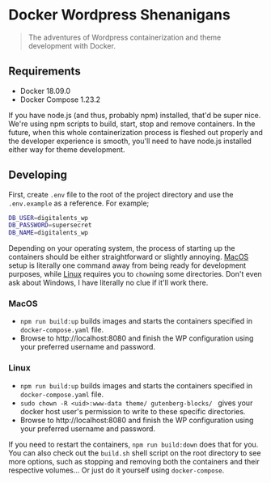# Docker Wordpress Shenanigans

> The adventures of Wordpress containerization and theme development with Docker.

## Requirements

- Docker 18.09.0
- Docker Compose 1.23.2

If you have node.js (and thus, probably npm) installed, that'd be super nice. We're using npm scripts to build, start, stop and remove containers. In the future, when this whole containerization process is fleshed out properly and the developer experience is smooth, you'll need to have node.js installed either way for theme development. 

## Developing

First, create `.env` file to the root of the project directory and use the `.env.example` as a reference. For example;

```sh
DB_USER=digitalents_wp
DB_PASSWORD=supersecret
DB_NAME=digitalents_wp
```

Depending on your operating system, the process of starting up the containers should be either straightforward or slightly annoying. [MacOS](#MacOS) setup is literally one command away from being ready for development purposes, while [Linux](#Linux) requires you to `chown`ing some directories. Don't even ask about Windows, I have literally no clue if it'll work there.

### MacOS

- `npm run build:up` builds images and starts the containers specified in `docker-compose.yaml` file.
- Browse to http://localhost:8080 and finish the WP configuration using your preferred username and password.

### Linux

- `npm run build:up` builds images and starts the containers specified in `docker-compose.yaml` file.
- `sudo chown -R <uid>:www-data theme/ gutenberg-blocks/ ` gives your docker host user's permission to write to these specific directories.
- Browse to http://localhost:8080 and finish the WP configuration using your preferred username and password.

If you need to restart the containers, `npm run build:down` does that for you. You can also check out the `build.sh` shell script on the root directory to see more options, such as stopping and removing both the containers and their respective volumes... Or just do it yourself using `docker-compose`.